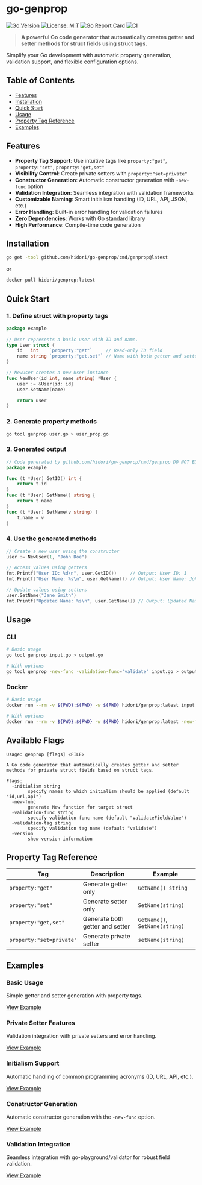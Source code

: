 # go-genprop

[![Go Version](https://img.shields.io/badge/Go-1.24+-00ADD8.svg)](https://golang.org)
[![License: MIT](https://img.shields.io/badge/License-MIT-yellow.svg)](LICENSE)
[![Go Report Card](https://goreportcard.com/badge/github.com/hidori/go-genprop)](https://goreportcard.com/report/github.com/hidori/go-genprop)
[![CI](https://github.com/hidori/go-genprop/actions/workflows/check_and_test.yml/badge.svg?branch=main)](https://github.com/hidori/go-genprop/actions)

> **A powerful Go code generator that automatically creates getter and setter methods for struct fields using struct tags.**

Simplify your Go development with automatic property generation, validation support, and flexible configuration options.

## Table of Contents

- [Features](#features)
- [Installation](#installation)
- [Quick Start](#quick-start)
- [Usage](#usage)
- [Property Tag Reference](#property-tag-reference)
- [Examples](#examples)

## Features

- **Property Tag Support**: Use intuitive tags like `property:"get"`, `property:"set"`, `property:"get,set"`
- **Visibility Control**: Create private setters with `property:"set=private"`
- **Constructor Generation**: Automatic constructor generation with `-new-func` option
- **Validation Integration**: Seamless integration with validation frameworks
- **Customizable Naming**: Smart initialism handling (ID, URL, API, JSON, etc.)
- **Error Handling**: Built-in error handling for validation failures
- **Zero Dependencies**: Works with Go standard library
- **High Performance**: Compile-time code generation

## Installation

```bash
go get -tool github.com/hidori/go-genprop/cmd/genprop@latest
```

or

```bash
docker pull hidori/genprop:latest
```

## Quick Start

### 1. Define struct with property tags

```go
package example

// User represents a basic user with ID and name.
type User struct {
    id   int    `property:"get"`     // Read-only ID field
    name string `property:"get,set"` // Name with both getter and setter
}

// NewUser creates a new User instance
func NewUser(id int, name string) *User {
    user := &User{id: id}
    user.SetName(name)

    return user
}
```

### 2. Generate property methods

```bash
go tool genprop user.go > user_prop.go
```

### 3. Generated output

```go
// Code generated by github.com/hidori/go-genprop/cmd/genprop DO NOT EDIT.
package example

func (t *User) GetID() int {
    return t.id
}
func (t *User) GetName() string {
    return t.name
}
func (t *User) SetName(v string) {
    t.name = v
}
```

### 4. Use the generated methods

```go
// Create a new user using the constructor
user := NewUser(1, "John Doe")

// Access values using getters
fmt.Printf("User ID: %d\n", user.GetID())     // Output: User ID: 1
fmt.Printf("User Name: %s\n", user.GetName()) // Output: User Name: John Doe

// Update values using setters
user.SetName("Jane Smith")
fmt.Printf("Updated Name: %s\n", user.GetName()) // Output: Updated Name: Jane Smith
```

## Usage

### CLI

```bash
# Basic usage
go tool genprop input.go > output.go

# With options
go tool genprop -new-func -validation-func="validate" input.go > output.go
```

### Docker

```bash
# Basic usage
docker run --rm -v ${PWD}:${PWD} -w ${PWD} hidori/genprop:latest input.go > output.go

# With options
docker run --rm -v ${PWD}:${PWD} -w ${PWD} hidori/genprop:latest -new-func -validation-func="validate" input.go > output.go
```

## Available Flags

```text
Usage: genprop [flags] <FILE>

A Go code generator that automatically creates getter and setter methods for private struct fields based on struct tags.

Flags:
  -initialism string
        specify names to which initialism should be applied (default "id,url,api")
  -new-func
        generate New function for target struct
  -validation-func string
        specify validation func name (default "validateFieldValue")
  -validation-tag string
        specify validation tag name (default "validate")
  -version
        show version information
```

## Property Tag Reference

| Tag | Description | Example |
|-----|-------------|---------|
| `property:"get"` | Generate getter only | `GetName() string` |
| `property:"set"` | Generate setter only | `SetName(string)` |
| `property:"get,set"` | Generate both getter and setter | `GetName()`, `SetName(string)` |
| `property:"set=private"` | Generate private setter | `setName(string)` |

## Examples

### Basic Usage

Simple getter and setter generation with property tags.

[View Example](example/basic/README.md)

### Private Setter Features

Validation integration with private setters and error handling.

[View Example](example/private-setter/README.md)

### Initialism Support

Automatic handling of common programming acronyms (ID, URL, API, etc.).

[View Example](example/initialism/README.md)

### Constructor Generation

Automatic constructor generation with the `-new-func` option.

[View Example](example/new/README.md)

### Validation Integration

Seamless integration with go-playground/validator for robust field validation.

[View Example](example/validate/README.md)

